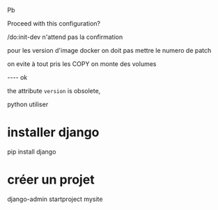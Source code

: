 
Pb 

Proceed with this configuration?

/do:init-dev n'attend pas la confirmation

pour les version d'image docker on doit pas mettre le numero de patch

on evite à tout pris les COPY on monte des volumes

---- ok

 the attribute `version` is obsolete,

 python utiliser

 # installer django
pip install django

# créer un projet
django-admin startproject mysite